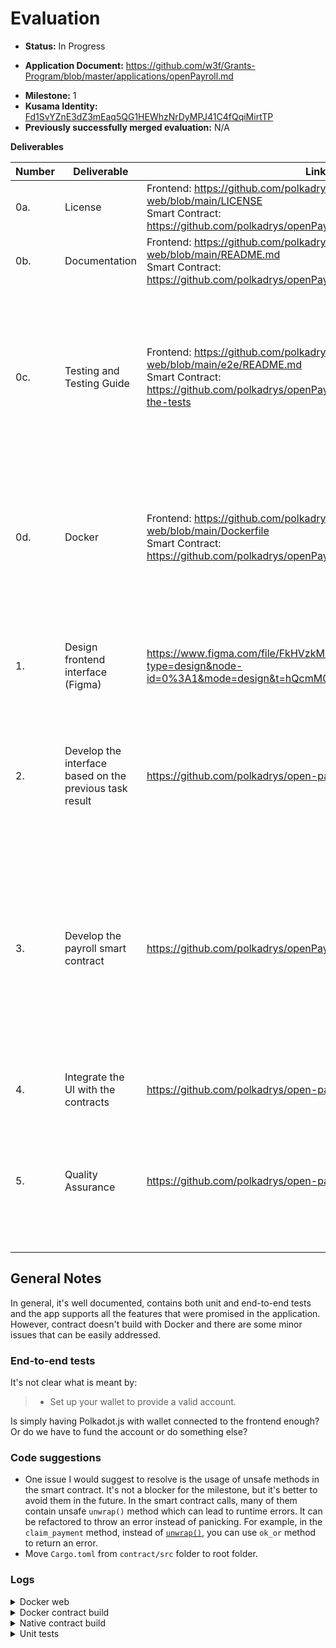 # Evaluation

- **Status:** In Progress
* **Application Document:** https://github.com/w3f/Grants-Program/blob/master/applications/openPayroll.md
- **Milestone:** 1
- **Kusama Identity:** [Fd1SvYZnE3dZ3mEaq5QG1HEWhzNrDyMPJ41C4fQqiMirtTP](https://sub.id/Fd1SvYZnE3dZ3mEaq5QG1HEWhzNrDyMPJ41C4fQqiMirtTP)
- **Previously successfully merged evaluation:** N/A

**Deliverables**

| Number | Deliverable | Link | Notes |
| ------------- | ------------- | ------------- |------------- |
| 0a. | License | <div><div>Frontend: https://github.com/polkadrys/open-payroll-web/blob/main/LICENSE</div><div>Smart Contract: https://github.com/polkadrys/openPayroll/blob/main/LICENSE</div></div>  | Correct licenses |
| 0b.    | Documentation                                                | <div><div>Frontend: https://github.com/polkadrys/open-payroll-web/blob/main/README.md</div><div> Smart Contract: https://github.com/polkadrys/openPayroll/blob/main/README.md</div></div>  | Well documented |
| 0c.    | Testing and Testing Guide                                    | <div><div>Frontend: https://github.com/polkadrys/open-payroll-web/blob/main/e2e/README.md</div><div> Smart Contract: https://github.com/polkadrys/openPayroll/blob/main/README.md#run-the-tests</div></div>  | Unit and end-to-end tests provided. Unit tests are not compiling and there are some failing cases in the end-to-end tests. Logs below. |
| 0d.    | Docker                                                       | <div><div>Frontend: https://github.com/polkadrys/open-payroll-web/blob/main/Dockerfile</div><div> Smart Contract: https://github.com/polkadrys/openPayroll/blob/main/Dockerfile</div></div> | Docker image for frontend compiles and runs, but Docker image for contract fails to compile. Logs below. |
| 1.| Design frontend interface (Figma) | https://www.figma.com/file/FkHVzkM1dcn8rHkKjegYW0/OpenPayroll?type=design&node-id=0%3A1&mode=design&t=hQcmM0GOdGQsvPji-1 | The figma file on Empathy, Design, UI, Wireframes, Wireframes Mobile and Landing is provided. |
| 2. | Develop the interface based on the previous task result | https://github.com/polkadrys/open-payroll-web/tree/main | UI is delivered and is deployed. All expected deliverables are provided. |
| 3. | Develop the payroll smart contract | https://github.com/polkadrys/openPayroll/tree/main | Smart contract is present, it's well documented and covers a huge scope. There are some issues with building the contract with Docker. It compiles perfectly fine natively. Logs below. |
| 4. | Integrate the UI with the contracts | https://github.com/polkadrys/open-payroll-web/tree/main | Same deliverable as #2 |
| 5. | Quality Assurance | https://github.com/polkadrys/open-payroll-web/tree/main/e2e | It's a nice addition to have end-to-end tests, however I faced some difficulties running it. Screenshot below. |

## General Notes

In general, it's well documented, contains both unit and end-to-end tests and the app supports all the features that were promised in the application. However, contract doesn't build with Docker and there are some minor issues that can be easily addressed.

### End-to-end tests

It's not clear what is meant by:

> - Set up your wallet to provide a valid account. 

Is simply having Polkadot.js with wallet connected to the frontend enough? Or do we have to fund the account or do something else?

### Code suggestions

- One issue I would suggest to resolve is the usage of unsafe methods in the smart contract. It's not a blocker for the milestone, but it's better to avoid them in the future. In the smart contract calls, many of them contain unsafe `unwrap()` method which can lead to runtime errors. It can be refactored to throw an error instead of panicking. For example, in the `claim_payment` method, instead of [`unwrap()`](https://github.com/polkadrys/openPayroll/blob/main/src/lib.rs#L392C50-L392C56), you can use `ok_or` method to return an error.
- Move `Cargo.toml` from `contract/src` folder to root folder.

### Logs

<details>

<summary>Docker web</summary>

```bash
 => => extracting sha256:e591100acf5b50227ef74124d46d23adfe12d3c67f9cb5f55fc122693c23a160                                                                                   0.0s
 => [2/4] COPY . ./                                                                                                                                                         2.0s
 => [3/4] RUN npm install                                                                                                                                                  10.4s
 => [4/4] RUN npm run build                                                                                                                                                22.7s
 => exporting to image                                                                                                                                                      1.2s
 => => exporting layers                                                                                                                                                     1.2s
 => => writing image sha256:9a5bb7012b11a626a14221751a6b75d0bc2872a22d5c5f87f21b9928626aa5e5                                                                                0.0s 
 => => naming to docker.io/library/open-payroll-web:0.1.0     
```

</details>

<details>
<summary>Docker contract build</summary>

```bash
> docker run -v "$(pwd)/src:/src" open-payroll:0.1.0 cargo contract build --release
error[E0658]: use of unstable library feature 'once_cell'
#6 209.5    --> /usr/local/cargo/registry/src/github.com-1ecc6299db9ec823/subxt-signer-0.30.1/src/utils.rs:22:29
#6 209.5     |
#6 209.5 22  |                   static VAR: std::sync::OnceLock<$ty> = std::sync::OnceLock::new();
#6 209.5     |                               ^^^^^^^^^^^^^^^^^^^^^^^^
#6 209.5     |
#6 209.5    ::: /usr/local/cargo/registry/src/github.com-1ecc6299db9ec823/subxt-signer-0.30.1/src/crypto/secret_uri.rs:125:1
#6 209.5     |
#6 209.5 125 | / once_static! {
#6 209.5 126 | |     /// Interpret a phrase like:
#6 209.5 127 | |     ///
#6 209.5 128 | |     /// ```text
#6 209.5 ...   |
#6 209.5 151 | |     }
#6 209.5 152 | | }
#6 209.5     | |_- in this macro invocation
#6 209.5     |
#6 209.5     = note: see issue #74465 <https://github.com/rust-lang/rust/issues/74465> for more information
#6 209.5     = note: this error originates in the macro `once_static` (in Nightly builds, run with -Z macro-backtrace for more info)
#6 209.5 
#6 209.5 error[E0658]: use of unstable library feature 'once_cell'
#6 209.5    --> /usr/local/cargo/registry/src/github.com-1ecc6299db9ec823/subxt-signer-0.30.1/src/utils.rs:22:56
#6 209.5     |
#6 209.5 22  |                   static VAR: std::sync::OnceLock<$ty> = std::sync::OnceLock::new();
#6 209.5     |                                                          ^^^^^^^^^^^^^^^^^^^
#6 209.5     |
#6 209.5    ::: /usr/local/cargo/registry/src/github.com-1ecc6299db9ec823/subxt-signer-0.30.1/src/crypto/secret_uri.rs:125:1
#6 209.5     |
#6 209.5 125 | / once_static! {
#6 209.5 126 | |     /// Interpret a phrase like:
#6 209.5 127 | |     ///
#6 209.5 128 | |     /// ```text
#6 209.5 ...   |
#6 209.5 151 | |     }
#6 209.5 152 | | }
#6 209.5     | |_- in this macro invocation
#6 209.5     |
#6 209.5     = note: see issue #74465 <https://github.com/rust-lang/rust/issues/74465> for more information
#6 209.5     = note: this error originates in the macro `once_static` (in Nightly builds, run with -Z macro-backtrace for more info)
#6 209.5 
#6 209.5 error[E0658]: use of unstable library feature 'once_cell'
#6 209.5    --> /usr/local/cargo/registry/src/github.com-1ecc6299db9ec823/subxt-signer-0.30.1/src/utils.rs:36:29
#6 209.5     |
#6 209.5 36  |                   static VAR: std::sync::OnceLock<$ty> = std::sync::OnceLock::new();
#6 209.5     |                               ^^^^^^^^^^^^^^^^^^^^^^^^
#6 209.5     |
#6 209.5    ::: /usr/local/cargo/registry/src/github.com-1ecc6299db9ec823/subxt-signer-0.30.1/src/sr25519.rs:209:5
#6 209.5     |
#6 209.5 209 | /     once_static_cloned! {
#6 209.5 210 | |         /// Equivalent to `{DEV_PHRASE}//Alice`.
#6 209.5 211 | |         pub fn alice() -> Keypair {
#6 209.5 212 | |             Keypair::from_uri(&SecretUri::from_str("//Alice").unwrap()).unwrap()
#6 209.5 ...   |
#6 209.5 241 | |         }
#6 209.5 242 | |     }
#6 209.5     | |_____- in this macro invocation
#6 209.5     |
#6 209.5     = note: see issue #74465 <https://github.com/rust-lang/rust/issues/74465> for more information
#6 209.5     = note: this error originates in the macro `once_static_cloned` (in Nightly builds, run with -Z macro-backtrace for more info)
#6 209.5 
#6 209.5 error[E0658]: use of unstable library feature 'once_cell'
#6 209.5    --> /usr/local/cargo/registry/src/github.com-1ecc6299db9ec823/subxt-signer-0.30.1/src/utils.rs:36:56
#6 209.5     |
#6 209.5 36  |                   static VAR: std::sync::OnceLock<$ty> = std::sync::OnceLock::new();
#6 209.5     |                                                          ^^^^^^^^^^^^^^^^^^^
#6 209.5     |
#6 209.5    ::: /usr/local/cargo/registry/src/github.com-1ecc6299db9ec823/subxt-signer-0.30.1/src/sr25519.rs:209:5
#6 209.5     |
#6 209.5 209 | /     once_static_cloned! {
#6 209.5 210 | |         /// Equivalent to `{DEV_PHRASE}//Alice`.
#6 209.5 211 | |         pub fn alice() -> Keypair {
#6 209.5 212 | |             Keypair::from_uri(&SecretUri::from_str("//Alice").unwrap()).unwrap()
#6 209.5 ...   |
#6 209.5 241 | |         }
#6 209.5 242 | |     }
#6 209.5     | |_____- in this macro invocation

executor failed running [/bin/sh -c rustup component add rust-src     && cargo install --force --locked cargo-contract]: exit code: 101
```

</details>

<details>
<summary>Native contract build</summary>

```bash
> cargo contract build --release
Original wasm size: 90.6K, Optimized: 44.1K

The contract was built in RELEASE mode.

Your contract artifacts are ready. You can find them in:
/openPayroll/src/target/ink

  - open_payroll.contract (code + metadata)
  - open_payroll.wasm (the contract's code)
  - open_payroll.json (the contract's metadata)
```

</details>

<details>

<summary>Unit tests</summary>

```bash
> docker run -v "$(pwd)/src:/src" open-payroll:0.1.0
> cargo test
error[E0554]: `#![feature]` may not be used on the stable release channel
   --> /Users/dastan@enjin.io/.cargo/registry/src/index.crates.io-6f17d22bba15001f/anyhow-1.0.72/src/lib.rs:214:32
    |
214 | #![cfg_attr(backtrace, feature(error_generic_member_access, provide_any))]
    |                                ^^^^^^^^^^^^^^^^^^^^^^^^^^^

error[E0554]: `#![feature]` may not be used on the stable release channel
   --> /Users/dastan@enjin.io/.cargo/registry/src/index.crates.io-6f17d22bba15001f/thiserror-1.0.43/src/lib.rs:239:34
    |
239 | #![cfg_attr(provide_any, feature(provide_any))]
    |                                  ^^^^^^^^^^^

error[E0554]: `#![feature]` may not be used on the stable release channel
   --> /Users/dastan@enjin.io/.cargo/registry/src/index.crates.io-6f17d22bba15001f/anyhow-1.0.72/src/lib.rs:214:61
    |
214 | #![cfg_attr(backtrace, feature(error_generic_member_access, provide_any))]
    |                                                             ^^^^^^^^^^^

For more information about this error, try `rustc --explain E0554`.
error: could not compile `thiserror` (lib) due to previous error
warning: build failed, waiting for other jobs to finish...
error: could not compile `anyhow` (lib) due to 2 previous errors
```

### Screenshots

<img width="1719" alt="Failing end-to-end" src="https://github.com/dastansam/Grant-Milestone-Delivery/assets/88332432/6b1013b9-1697-4771-86f5-fc725ccb83ae">

